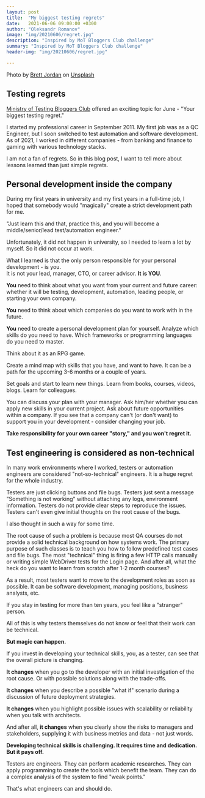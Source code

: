 ```yaml
---
layout: post
title:  "My biggest testing regrets"
date:   2021-06-06 09:00:00 +0300
author: "Oleksandr Romanov"
image: "img/20210606/regret.jpg"
description: "Inspired by MoT Bloggers Club challenge"
summary: "Inspired by MoT Bloggers Club challenge"
header-img: "img/20210606/regret.jpg"

---
```


Photo by <a href="https://unsplash.com/@brett_jordan?utm_source=unsplash&utm_medium=referral&utm_content=creditCopyText">Brett Jordan</a> on <a href="https://unsplash.com/s/photos/regret?utm_source=unsplash&utm_medium=referral&utm_content=creditCopyText">Unsplash</a>

## Testing regrets 
  
[Ministry of Testing Bloggers Club][MOT] offered an exciting topic for June - "Your biggest testing regret."  

I started my professional career in September 2011. My first job was as a QC Engineer, but I soon switched to test automation and software development. As of 2021, I worked in different companies - from banking and finance to gaming with various technology stacks.  

I am not a fan of regrets. So in this blog post, I want to tell more about lessons learned than just simple regrets.   

## Personal development inside the company

During my first years in university and my first years in a full-time job, I hoped that somebody would "magically" create a strict development path for me.  

"Just learn this and that, practice this, and you will become a middle/senior/lead test/automation engineer."   

Unfortunately, it did not happen in university, so I needed to learn a lot by myself. So it did not occur at work.

What I learned is that the only person responsible for your personal development - is you.  
It is not your lead, manager, CTO, or career advisor. **It is YOU**. 

**You** need to think about what you want from your current and future career: whether it will be testing, development, automation, leading people, or starting your own company. 

**You** need to think about which companies do you want to work with in the future.

**You** need to create a personal development plan for yourself. Analyze which skills do you need to have. Which frameworks or programming languages do you need to master. 

Think about it as an RPG game. 

Create a mind map with skills that you have, and want to have. It can be a path for the upcoming 3-6 months or a couple of years. 

Set goals and start to learn new things. Learn from books, courses, videos, blogs. Learn for colleagues. 

You can discuss your plan with your manager. Ask him/her whether you can apply new skills in your current project. Ask about future opportunities within a company. If you see that a company can't (or don't want) to support you in your development - consider changing your job. 

**Take responsibility for your own career "story," and you won't regret it.**

## Test engineering is considered as non-technical

In many work environments where I worked, testers or automation engineers are considered "not-so-technical" engineers. It is a huge regret for the whole industry. 

Testers are just clicking buttons and file bugs. Testers just sent a message "Something is not working" without attaching any logs, environment information. Testers do not provide clear steps to reproduce the issues. Testers can't even give initial thoughts on the root cause of the bugs. 

I also thought in such a way for some time.

The root cause of such a problem is because most QA courses do not provide a solid technical background on how systems work. The primary purpose of such classes is to teach you how to follow predefined test cases and file bugs. The most "technical" thing is firing a few HTTP calls manually or writing simple WebDriver tests for the Login page. 
And after all, what the heck do you want to learn from scratch after 1-2 month courses?

As a result, most testers want to move to the development roles as soon as possible. It can be software development, managing positions, business analysts, etc. 

If you stay in testing for more than ten years, you feel like a "stranger" person. 

All of this is why testers themselves do not know or feel that their work can be technical.  

**But magic can happen.** 

If you invest in developing your technical skills, you, as a tester, can see that the overall picture is changing.  

**It changes** when you go to the developer with an initial investigation of the root cause. Or with possible solutions along with the trade-offs.  

**It changes** when you describe a possible "what if" scenario during a discussion of future deployment strategies.  

**It changes** when you highlight possible issues with scalability or reliability when you talk with architects.  

And after all, **it changes** when you clearly show the risks to managers and stakeholders, supplying it with business metrics and data - not just words.

**Developing technical skills is challenging. It requires time and dedication. But it pays off.**

Testers are engineers. They can perform academic researches. They can apply programming to create the tools which benefit the team. They can do a complex analysis of the system to find "weak points." 

That's what engineers can and should do. 

[MOT]: https://club.ministryoftesting.com/t/bloggers-club-june-2021-your-one-biggest-testing-regret/50695


